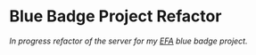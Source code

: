 # Blue Badge Project Refactor

_In progress refactor of the server for my [EFA](https://elevenfifty.org/) blue badge project._
